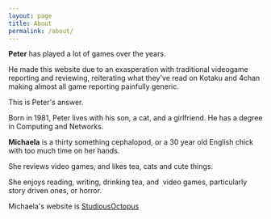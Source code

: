 ```yaml
---
layout: page
title: About
permalink: /about/
---
```

**Peter** has played a lot of games over the years.

He made this website due to an exasperation with traditional videogame reporting and reviewing, reiterating what they've read on Kotaku and 4chan making almost all game reporting painfully generic.

This is Peter's answer.

Born in 1981, Peter lives with his son, a cat, and a girlfriend. He has a degree in Computing and Networks.

**Michaela** is a thirty something cephalopod, or a 30 year old English chick with too much time on her hands.

She reviews video games, and likes tea, cats and cute things.

She enjoys reading, writing, drinking tea, and  video games, particularly story driven ones, or horror.

Michaela's website is [StudiousOctopus](https://studiousoctopus.com/)

